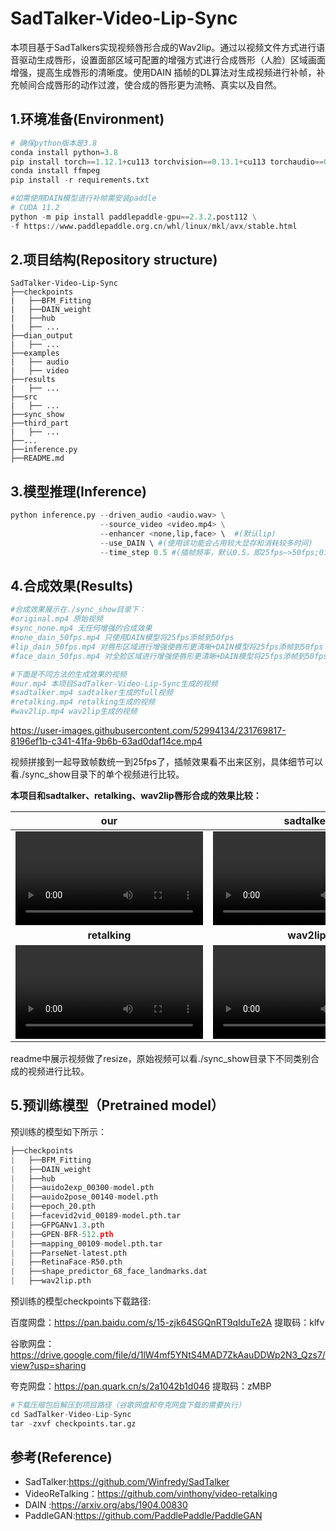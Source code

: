# SadTalker-Video-Lip-Sync


本项目基于SadTalkers实现视频唇形合成的Wav2lip。通过以视频文件方式进行语音驱动生成唇形，设置面部区域可配置的增强方式进行合成唇形（人脸）区域画面增强，提高生成唇形的清晰度。使用DAIN 插帧的DL算法对生成视频进行补帧，补充帧间合成唇形的动作过渡，使合成的唇形更为流畅、真实以及自然。

## 1.环境准备(Environment)

```python
# 确保python版本是3.8
conda install python=3.8
pip install torch==1.12.1+cu113 torchvision==0.13.1+cu113 torchaudio==0.12.1 --extra-index-url https://download.pytorch.org/whl/cu113
conda install ffmpeg
pip install -r requirements.txt

#如需使用DAIN模型进行补帧需安装paddle
# CUDA 11.2
python -m pip install paddlepaddle-gpu==2.3.2.post112 \
-f https://www.paddlepaddle.org.cn/whl/linux/mkl/avx/stable.html
```

## 2.项目结构(Repository structure)

```
SadTalker-Video-Lip-Sync
├──checkpoints
|   ├──BFM_Fitting
|   ├──DAIN_weight
|   ├──hub
|   ├── ...
├──dian_output
|   ├── ...
├──examples
|   ├── audio
|   ├── video
├──results
|   ├── ...
├──src
|   ├── ...
├──sync_show
├──third_part
|   ├── ...
├──...
├──inference.py
├──README.md
```

## 3.模型推理(Inference)

```python
python inference.py --driven_audio <audio.wav> \
                    --source_video <video.mp4> \
                    --enhancer <none,lip,face> \  #(默认lip)
                    --use_DAIN \ #(使用该功能会占用较大显存和消耗较多时间)
             		--time_step 0.5 #(插帧频率，默认0.5，即25fps—>50fps;0.25,即25fps—>100fps)
```



## 4.合成效果(Results)

```python
#合成效果展示在./sync_show目录下：
#original.mp4 原始视频
#sync_none.mp4 无任何增强的合成效果
#none_dain_50fps.mp4 只使用DAIN模型将25fps添帧到50fps
#lip_dain_50fps.mp4 对唇形区域进行增强使唇形更清晰+DAIN模型将25fps添帧到50fps
#face_dain_50fps.mp4 对全脸区域进行增强使唇形更清晰+DAIN模型将25fps添帧到50fps

#下面是不同方法的生成效果的视频
#our.mp4 本项目SadTalker-Video-Lip-Sync生成的视频
#sadtalker.mp4 sadtalker生成的full视频
#retalking.mp4 retalking生成的视频
#wav2lip.mp4 wav2lip生成的视频
```

https://user-images.githubusercontent.com/52994134/231769817-8196ef1b-c341-41fa-9b6b-63ad0daf14ce.mp4

视频拼接到一起导致帧数统一到25fps了，插帧效果看不出来区别，具体细节可以看./sync_show目录下的单个视频进行比较。

**本项目和sadtalker、retalking、wav2lip唇形合成的效果比较：**

|                           **our**                            |                        **sadtalker**                         |
| :----------------------------------------------------------: | :----------------------------------------------------------: |
| <video  src="https://user-images.githubusercontent.com/52994134/233003969-91fa9e94-a958-4e2d-b958-902cc7711b8a.mp4" type="video/mp4"> </video> | <video  src="https://user-images.githubusercontent.com/52994134/233003985-86d0f75c-d27f-4a52-ac31-2649ccd39616.mp4" type="video/mp4"> </video> |
|                        **retalking**                         |                         **wav2lip**                          |
| <video  src="https://user-images.githubusercontent.com/52994134/233003982-2fe1b33c-b455-4afc-ab50-f6b40070e2ca.mp4" type="video/mp4"> </video> | <video  src="https://user-images.githubusercontent.com/52994134/233003990-2f8c4b84-dc74-4dc5-9dad-a8285e728ecb.mp4" type="video/mp4"> </video> |

readme中展示视频做了resize，原始视频可以看./sync_show目录下不同类别合成的视频进行比较。

## 5.预训练模型（Pretrained model）

预训练的模型如下所示：

```python
├──checkpoints
|   ├──BFM_Fitting
|   ├──DAIN_weight
|   ├──hub
|   ├──auido2exp_00300-model.pth
|   ├──auido2pose_00140-model.pth
|   ├──epoch_20.pth
|   ├──facevid2vid_00189-model.pth.tar
|   ├──GFPGANv1.3.pth
|   ├──GPEN-BFR-512.pth
|   ├──mapping_00109-model.pth.tar
|   ├──ParseNet-latest.pth
|   ├──RetinaFace-R50.pth
|   ├──shape_predictor_68_face_landmarks.dat
|   ├──wav2lip.pth
```

预训练的模型checkpoints下载路径:

百度网盘：https://pan.baidu.com/s/15-zjk64SGQnRT9qIduTe2A  提取码：klfv

谷歌网盘：https://drive.google.com/file/d/1lW4mf5YNtS4MAD7ZkAauDDWp2N3_Qzs7/view?usp=sharing

夸克网盘：https://pan.quark.cn/s/2a1042b1d046  提取码：zMBP

```python
#下载压缩包后解压到项目路径（谷歌网盘和夸克网盘下载的需要执行）
cd SadTalker-Video-Lip-Sync
tar -zxvf checkpoints.tar.gz
```

## 参考(Reference)

- SadTalker:https://github.com/Winfredy/SadTalker
-  VideoReTalking：https://github.com/vinthony/video-retalking
- DAIN :https://arxiv.org/abs/1904.00830
- PaddleGAN:https://github.com/PaddlePaddle/PaddleGAN
